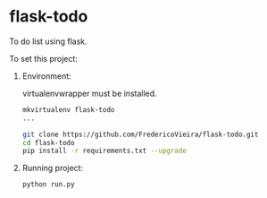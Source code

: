 # flask-todo

To do list using flask.

To set this project:

1. 	Environment:

	virtualenvwrapper must be installed.

	```bash
	mkvirtualenv flask-todo 
	...

	git clone https://github.com/FredericoVieira/flask-todo.git
	cd flask-todo
	pip install -r requirements.txt --upgrade
	```

2.	Running project:

	```bash
	python run.py
	```
